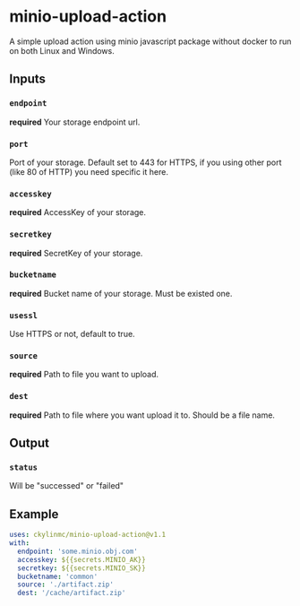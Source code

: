 # minio-upload-action
A simple upload action using minio javascript package without docker to run on both Linux and Windows.

## Inputs

### `endpoint`
**required** Your storage endpoint url.

### `port`
Port of your storage. Default set to 443 for HTTPS, if you using other port (like 80 of HTTP) you need specific it here. 

### `accesskey`
**required** AccessKey of your storage.

### `secretkey`
**required** SecretKey of your storage.

### `bucketname`
**required** Bucket name of your storage. Must be existed one.

### `usessl`
Use HTTPS or not, default to true.

### `source`
**required** Path to file you want to upload.

### `dest`
**required** Path to file where you want upload it to. Should be a file name.

## Output

### `status`
Will be "successed" or "failed"

## Example

```yaml
uses: ckylinmc/minio-upload-action@v1.1
with:
  endpoint: 'some.minio.obj.com'
  accesskey: ${{secrets.MINIO_AK}}
  secretkey: ${{secrets.MINIO_SK}}
  bucketname: 'common'
  source: './artifact.zip'
  dest: '/cache/artifact.zip'
```